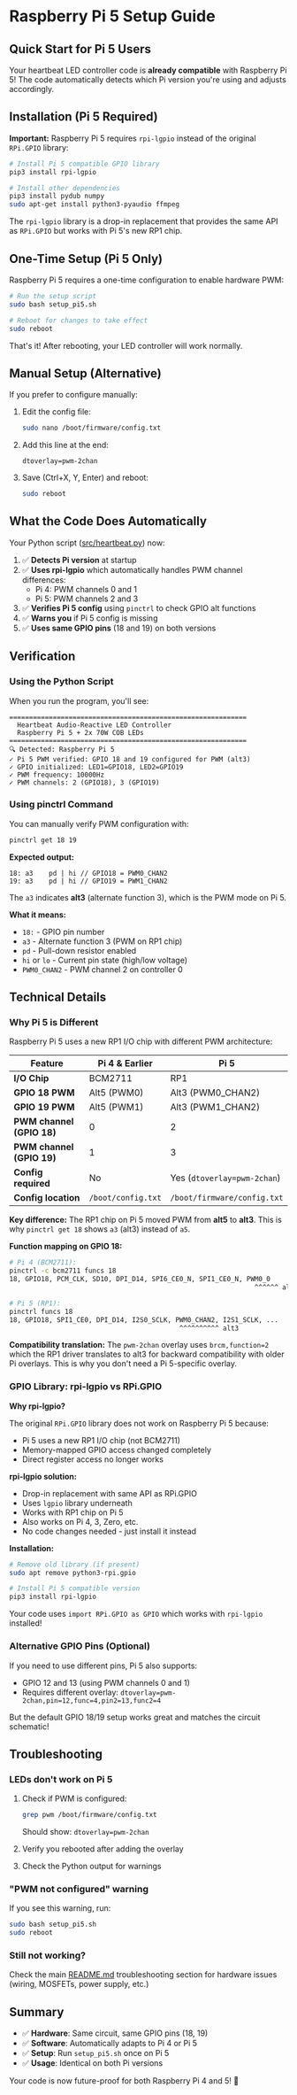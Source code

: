 # Raspberry Pi 5 Setup Guide

## Quick Start for Pi 5 Users

Your heartbeat LED controller code is **already compatible** with Raspberry Pi 5! The code automatically detects which Pi version you're using and adjusts accordingly.

## Installation (Pi 5 Required)

**Important:** Raspberry Pi 5 requires `rpi-lgpio` instead of the original `RPi.GPIO` library:

```bash
# Install Pi 5 compatible GPIO library
pip3 install rpi-lgpio

# Install other dependencies
pip3 install pydub numpy
sudo apt-get install python3-pyaudio ffmpeg
```

The `rpi-lgpio` library is a drop-in replacement that provides the same API as `RPi.GPIO` but works with Pi 5's new RP1 chip.

## One-Time Setup (Pi 5 Only)

Raspberry Pi 5 requires a one-time configuration to enable hardware PWM:

```bash
# Run the setup script
sudo bash setup_pi5.sh

# Reboot for changes to take effect
sudo reboot
```

That's it! After rebooting, your LED controller will work normally.

## Manual Setup (Alternative)

If you prefer to configure manually:

1. Edit the config file:
   ```bash
   sudo nano /boot/firmware/config.txt
   ```

2. Add this line at the end:
   ```
   dtoverlay=pwm-2chan
   ```

3. Save (Ctrl+X, Y, Enter) and reboot:
   ```bash
   sudo reboot
   ```

## What the Code Does Automatically

Your Python script ([src/heartbeat.py](src/heartbeat.py)) now:

1. ✅ **Detects Pi version** at startup
2. ✅ **Uses rpi-lgpio** which automatically handles PWM channel differences:
   - Pi 4: PWM channels 0 and 1
   - Pi 5: PWM channels 2 and 3
3. ✅ **Verifies Pi 5 config** using `pinctrl` to check GPIO alt functions
4. ✅ **Warns you** if Pi 5 config is missing
5. ✅ **Uses same GPIO pins** (18 and 19) on both versions

## Verification

### Using the Python Script

When you run the program, you'll see:

```
============================================================
  Heartbeat Audio-Reactive LED Controller
  Raspberry Pi 5 + 2x 70W COB LEDs
============================================================
🔍 Detected: Raspberry Pi 5
✓ Pi 5 PWM verified: GPIO 18 and 19 configured for PWM (alt3)
✓ GPIO initialized: LED1=GPIO18, LED2=GPIO19
✓ PWM frequency: 10000Hz
✓ PWM channels: 2 (GPIO18), 3 (GPIO19)
```

### Using pinctrl Command

You can manually verify PWM configuration with:

```bash
pinctrl get 18 19
```

**Expected output:**
```
18: a3    pd | hi // GPIO18 = PWM0_CHAN2
19: a3    pd | hi // GPIO19 = PWM1_CHAN2
```

The `a3` indicates **alt3** (alternate function 3), which is the PWM mode on Pi 5.

**What it means:**
- `18:` - GPIO pin number
- `a3` - Alternate function 3 (PWM on RP1 chip)
- `pd` - Pull-down resistor enabled
- `hi` or `lo` - Current pin state (high/low voltage)
- `PWM0_CHAN2` - PWM channel 2 on controller 0

## Technical Details

### Why Pi 5 is Different

Raspberry Pi 5 uses a new RP1 I/O chip with different PWM architecture:

| Feature | Pi 4 & Earlier | Pi 5 |
|---------|---------------|------|
| **I/O Chip** | BCM2711 | RP1 |
| **GPIO 18 PWM** | Alt5 (PWM0) | Alt3 (PWM0_CHAN2) |
| **GPIO 19 PWM** | Alt5 (PWM1) | Alt3 (PWM1_CHAN2) |
| **PWM channel (GPIO 18)** | 0 | 2 |
| **PWM channel (GPIO 19)** | 1 | 3 |
| **Config required** | No | Yes (`dtoverlay=pwm-2chan`) |
| **Config location** | `/boot/config.txt` | `/boot/firmware/config.txt` |

**Key difference:** The RP1 chip on Pi 5 moved PWM from **alt5** to **alt3**. This is why `pinctrl get 18` shows `a3` (alt3) instead of `a5`.

**Function mapping on GPIO 18:**
```bash
# Pi 4 (BCM2711):
pinctrl -c bcm2711 funcs 18
18, GPIO18, PCM_CLK, SD10, DPI_D14, SPI6_CE0_N, SPI1_CE0_N, PWM0_0
                                                              ^^^^^^ alt5

# Pi 5 (RP1):
pinctrl funcs 18
18, GPIO18, SPI1_CE0, DPI_D14, I2S0_SCLK, PWM0_CHAN2, I2S1_SCLK, ...
                                           ^^^^^^^^^^ alt3
```

**Compatibility translation:** The `pwm-2chan` overlay uses `brcm,function=2` which the RP1 driver translates to alt3 for backward compatibility with older Pi overlays. This is why you don't need a Pi 5-specific overlay.

### GPIO Library: rpi-lgpio vs RPi.GPIO

**Why rpi-lgpio?**

The original `RPi.GPIO` library does not work on Raspberry Pi 5 because:
- Pi 5 uses a new RP1 I/O chip (not BCM2711)
- Memory-mapped GPIO access changed completely
- Direct register access no longer works

**rpi-lgpio solution:**
- Drop-in replacement with same API as RPi.GPIO
- Uses `lgpio` library underneath
- Works with RP1 chip on Pi 5
- Also works on Pi 4, 3, Zero, etc.
- No code changes needed - just install it instead

**Installation:**
```bash
# Remove old library (if present)
sudo apt remove python3-rpi.gpio

# Install Pi 5 compatible version
pip3 install rpi-lgpio
```

Your code uses `import RPi.GPIO as GPIO` which works with `rpi-lgpio` installed!

### Alternative GPIO Pins (Optional)

If you need to use different pins, Pi 5 also supports:
- GPIO 12 and 13 (using PWM channels 0 and 1)
- Requires different overlay: `dtoverlay=pwm-2chan,pin=12,func=4,pin2=13,func2=4`

But the default GPIO 18/19 setup works great and matches the circuit schematic!

## Troubleshooting

### LEDs don't work on Pi 5

1. Check if PWM is configured:
   ```bash
   grep pwm /boot/firmware/config.txt
   ```
   Should show: `dtoverlay=pwm-2chan`

2. Verify you rebooted after adding the overlay

3. Check the Python output for warnings

### "PWM not configured" warning

If you see this warning, run:
```bash
sudo bash setup_pi5.sh
sudo reboot
```

### Still not working?

Check the main [README.md](README.md) troubleshooting section for hardware issues (wiring, MOSFETs, power supply, etc.)

## Summary

- ✅ **Hardware**: Same circuit, same GPIO pins (18, 19)
- ✅ **Software**: Automatically adapts to Pi 4 or Pi 5
- ✅ **Setup**: Run `setup_pi5.sh` once on Pi 5
- ✅ **Usage**: Identical on both Pi versions

Your code is now future-proof for both Raspberry Pi 4 and 5! 🎉
